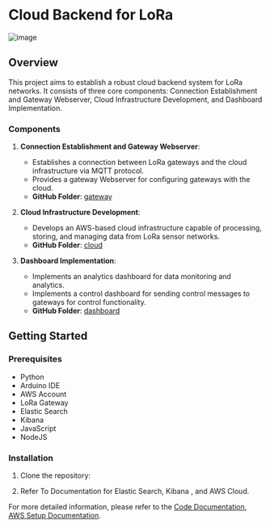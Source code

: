 # Cloud Backend for LoRa

![image](https://github.com/Ultare1717/cloud_backend_for_lora_capstone/assets/67229334/5de16d5d-41b3-4f72-a32c-f24da4815819)

## Overview


This project aims to establish a robust cloud backend system for LoRa networks. It consists of three core components: Connection Establishment and Gateway Webserver, Cloud Infrastructure Development, and Dashboard Implementation.

### Components

1. **Connection Establishment and Gateway Webserver**: 
   - Establishes a connection between LoRa gateways and the cloud infrastructure via MQTT protocol.
   - Provides a gateway Webserver for configuring gateways with the cloud.
   - **GitHub Folder**: [gateway](https://github.com/fabinjoe/cloud_backend_for_lora_capstone/tree/main/gateway)

2. **Cloud Infrastructure Development**:
   - Develops an AWS-based cloud infrastructure capable of processing, storing, and managing data from LoRa sensor networks.
   - **GitHub Folder**: [cloud](https://github.com/fabinjoe/cloud_backend_for_lora_capstone/tree/main/cloud/lambda_functions)

3. **Dashboard Implementation**:
   - Implements an analytics dashboard for data monitoring and analytics.
   - Implements a control dashboard for sending control messages to gateways for control functionality.
   - **GitHub Folder**: [dashboard](https://github.com/fabinjoe/cloud_backend_for_lora_capstone/tree/main/dashboard)

## Getting Started

### Prerequisites

- Python
- Arduino IDE
- AWS Account
- LoRa Gateway
- Elastic Search
- Kibana
- JavaScript
- NodeJS

### Installation

1. Clone the repository:

2. Refer To Documentation for Elastic Search, Kibana , and AWS Cloud.

For more detailed information, please refer to the [Code Documentation]( https://github.com/fabinjoe/cloud_backend_for_lora_capstone/blob/main/CloudBackedLoraCodeDocumentation.pdf),
[AWS Setup Documentation]( https://github.com/fabinjoe/cloud_backend_for_lora_capstone/blob/main/AWS%20Setup%20Documentation.pdf).

   
